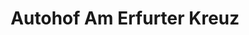 ---
title: "Autohof Am Erfurter Kreuz"
url: /amt-wachsenburg/autohof-am-erfurter-kreuz/
shop: Allgemein
---